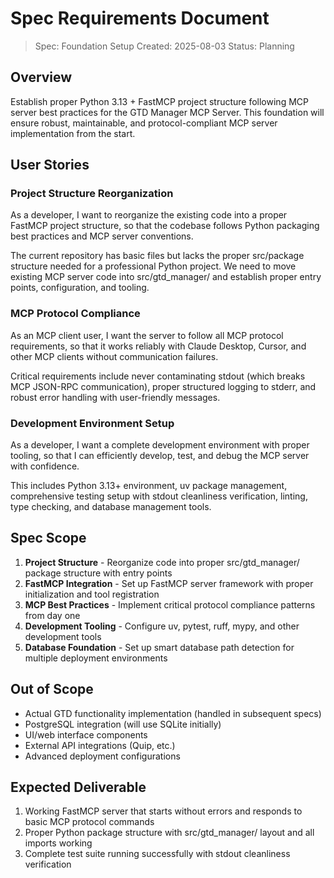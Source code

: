 # Spec Requirements Document

> Spec: Foundation Setup
> Created: 2025-08-03
> Status: Planning

## Overview

Establish proper Python 3.13 + FastMCP project structure following MCP server best practices for the GTD Manager MCP Server. This foundation will ensure robust, maintainable, and protocol-compliant MCP server implementation from the start.

## User Stories

### Project Structure Reorganization

As a developer, I want to reorganize the existing code into a proper FastMCP project structure, so that the codebase follows Python packaging best practices and MCP server conventions.

The current repository has basic files but lacks the proper src/package structure needed for a professional Python project. We need to move existing MCP server code into src/gtd_manager/ and establish proper entry points, configuration, and tooling.

### MCP Protocol Compliance

As an MCP client user, I want the server to follow all MCP protocol requirements, so that it works reliably with Claude Desktop, Cursor, and other MCP clients without communication failures.

Critical requirements include never contaminating stdout (which breaks MCP JSON-RPC communication), proper structured logging to stderr, and robust error handling with user-friendly messages.

### Development Environment Setup

As a developer, I want a complete development environment with proper tooling, so that I can efficiently develop, test, and debug the MCP server with confidence.

This includes Python 3.13+ environment, uv package management, comprehensive testing setup with stdout cleanliness verification, linting, type checking, and database management tools.

## Spec Scope

1. **Project Structure** - Reorganize code into proper src/gtd_manager/ package structure with entry points
2. **FastMCP Integration** - Set up FastMCP server framework with proper initialization and tool registration
3. **MCP Best Practices** - Implement critical protocol compliance patterns from day one
4. **Development Tooling** - Configure uv, pytest, ruff, mypy, and other development tools
5. **Database Foundation** - Set up smart database path detection for multiple deployment environments

## Out of Scope

- Actual GTD functionality implementation (handled in subsequent specs)
- PostgreSQL integration (will use SQLite initially)
- UI/web interface components
- External API integrations (Quip, etc.)
- Advanced deployment configurations

## Expected Deliverable

1. Working FastMCP server that starts without errors and responds to basic MCP protocol commands
2. Proper Python package structure with src/gtd_manager/ layout and all imports working
3. Complete test suite running successfully with stdout cleanliness verification